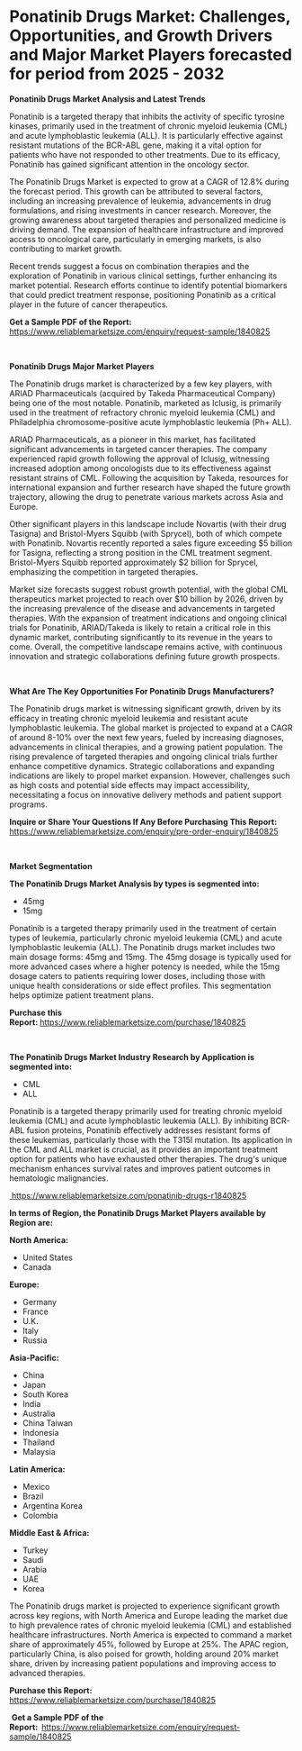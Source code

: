 <p><h1>Ponatinib Drugs Market: Challenges, Opportunities, and Growth Drivers and Major Market Players forecasted for period from 2025 - 2032</h1></p><p><strong>Ponatinib Drugs Market Analysis and Latest Trends</strong></p>
<p><p>Ponatinib is a targeted therapy that inhibits the activity of specific tyrosine kinases, primarily used in the treatment of chronic myeloid leukemia (CML) and acute lymphoblastic leukemia (ALL). It is particularly effective against resistant mutations of the BCR-ABL gene, making it a vital option for patients who have not responded to other treatments. Due to its efficacy, Ponatinib has gained significant attention in the oncology sector.</p><p>The Ponatinib Drugs Market is expected to grow at a CAGR of 12.8% during the forecast period. This growth can be attributed to several factors, including an increasing prevalence of leukemia, advancements in drug formulations, and rising investments in cancer research. Moreover, the growing awareness about targeted therapies and personalized medicine is driving demand. The expansion of healthcare infrastructure and improved access to oncological care, particularly in emerging markets, is also contributing to market growth. </p><p>Recent trends suggest a focus on combination therapies and the exploration of Ponatinib in various clinical settings, further enhancing its market potential. Research efforts continue to identify potential biomarkers that could predict treatment response, positioning Ponatinib as a critical player in the future of cancer therapeutics.</p></p>
<p><strong>Get a Sample PDF of the Report:&nbsp;</strong> <a href="https://www.reliablemarketsize.com/enquiry/request-sample/1840825?utm_campaign=3569&utm_medium=2&utm_source=Github&utm_content=ia&utm_term=19042025&utm_id=ponatinib-drugs">https://www.reliablemarketsize.com/enquiry/request-sample/1840825</a></p>
<p>&nbsp;</p>
<p><strong>Ponatinib Drugs Major Market Players</strong></p>
<p><p>The Ponatinib drugs market is characterized by a few key players, with ARIAD Pharmaceuticals (acquired by Takeda Pharmaceutical Company) being one of the most notable. Ponatinib, marketed as Iclusig, is primarily used in the treatment of refractory chronic myeloid leukemia (CML) and Philadelphia chromosome-positive acute lymphoblastic leukemia (Ph+ ALL).</p><p>ARIAD Pharmaceuticals, as a pioneer in this market, has facilitated significant advancements in targeted cancer therapies. The company experienced rapid growth following the approval of Iclusig, witnessing increased adoption among oncologists due to its effectiveness against resistant strains of CML. Following the acquisition by Takeda, resources for international expansion and further research have shaped the future growth trajectory, allowing the drug to penetrate various markets across Asia and Europe.</p><p>Other significant players in this landscape include Novartis (with their drug Tasigna) and Bristol-Myers Squibb (with Sprycel), both of which compete with Ponatinib. Novartis recently reported a sales figure exceeding $5 billion for Tasigna, reflecting a strong position in the CML treatment segment. Bristol-Myers Squibb reported approximately $2 billion for Sprycel, emphasizing the competition in targeted therapies.</p><p>Market size forecasts suggest robust growth potential, with the global CML therapeutics market projected to reach over $10 billion by 2026, driven by the increasing prevalence of the disease and advancements in targeted therapies. With the expansion of treatment indications and ongoing clinical trials for Ponatinib, ARIAD/Takeda is likely to retain a critical role in this dynamic market, contributing significantly to its revenue in the years to come. Overall, the competitive landscape remains active, with continuous innovation and strategic collaborations defining future growth prospects.</p></p>
<p>&nbsp;</p>
<p><strong>What Are The Key Opportunities For Ponatinib Drugs Manufacturers?</strong></p>
<p><p>The Ponatinib drugs market is witnessing significant growth, driven by its efficacy in treating chronic myeloid leukemia and resistant acute lymphoblastic leukemia. The global market is projected to expand at a CAGR of around 8-10% over the next few years, fueled by increasing diagnoses, advancements in clinical therapies, and a growing patient population. The rising prevalence of targeted therapies and ongoing clinical trials further enhance competitive dynamics. Strategic collaborations and expanding indications are likely to propel market expansion. However, challenges such as high costs and potential side effects may impact accessibility, necessitating a focus on innovative delivery methods and patient support programs.</p></p>
<p><strong>Inquire or Share Your Questions If Any Before Purchasing This Report:</strong> <a href="https://www.reliablemarketsize.com/enquiry/pre-order-enquiry/1840825?utm_campaign=3569&utm_medium=2&utm_source=Github&utm_content=ia&utm_term=19042025&utm_id=ponatinib-drugs">https://www.reliablemarketsize.com/enquiry/pre-order-enquiry/1840825</a></p>
<p>&nbsp;</p>
<p><strong>Market Segmentation</strong></p>
<p><strong>The Ponatinib Drugs Market Analysis by types is segmented into:</strong></p>
<p><ul><li>45mg</li><li>15mg</li></ul></p>
<p><p>Ponatinib is a targeted therapy primarily used in the treatment of certain types of leukemia, particularly chronic myeloid leukemia (CML) and acute lymphoblastic leukemia (ALL). The Ponatinib drugs market includes two main dosage forms: 45mg and 15mg. The 45mg dosage is typically used for more advanced cases where a higher potency is needed, while the 15mg dosage caters to patients requiring lower doses, including those with unique health considerations or side effect profiles. This segmentation helps optimize patient treatment plans.</p></p>
<p><strong>Purchase this Report:&nbsp;</strong><a href="https://www.reliablemarketsize.com/purchase/1840825?utm_campaign=3569&utm_medium=2&utm_source=Github&utm_content=ia&utm_term=19042025&utm_id=ponatinib-drugs">https://www.reliablemarketsize.com/purchase/1840825</a></p>
<p>&nbsp;</p>
<p><strong>The Ponatinib Drugs Market Industry Research by Application is segmented into:</strong></p>
<p><ul><li>CML</li><li>ALL</li></ul></p>
<p><p>Ponatinib is a targeted therapy primarily used for treating chronic myeloid leukemia (CML) and acute lymphoblastic leukemia (ALL). By inhibiting BCR-ABL fusion proteins, Ponatinib effectively addresses resistant forms of these leukemias, particularly those with the T315I mutation. Its application in the CML and ALL market is crucial, as it provides an important treatment option for patients who have exhausted other therapies. The drug's unique mechanism enhances survival rates and improves patient outcomes in hematologic malignancies.</p></p>
<p><a href="https://www.reliablemarketsize.com/ponatinib-drugs-r1840825?utm_campaign=3569&utm_medium=2&utm_source=Github&utm_content=ia&utm_term=19042025&utm_id=ponatinib-drugs">&nbsp;https://www.reliablemarketsize.com/ponatinib-drugs-r1840825</a></p>
<p><strong>In terms of Region, the Ponatinib Drugs Market Players available by Region are:</strong></p>
<p>
    <p> <strong> North America: </strong>
        <ul>
            <li>United States</li>
            <li>Canada</li>
        </ul>
        </p> 
    <p> <strong> Europe: </strong>
        <ul>
            <li>Germany</li>
            <li>France</li>
            <li>U.K.</li>
            <li>Italy</li>
            <li>Russia</li>
        </ul>
        </p> 
    <p> <strong> Asia-Pacific: </strong>
        <ul>
            <li>China</li>
            <li>Japan</li>
            <li>South Korea</li>
            <li>India</li>
            <li>Australia</li>
            <li>China Taiwan</li>
            <li>Indonesia</li>
            <li>Thailand</li>
            <li>Malaysia</li>
        </ul>
        </p> 
    <p> <strong> Latin America: </strong>
        <ul>
            <li>Mexico</li>
            <li>Brazil</li>
            <li>Argentina Korea</li>
            <li>Colombia</li>
        </ul>
        </p> 
    <p> <strong> Middle East & Africa: </strong>
        <ul>
            <li>Turkey</li>
            <li>Saudi</li>
            <li>Arabia</li>
            <li>UAE</li>
            <li>Korea</li>
        </ul>
    </p>
    </p>
<p><p>The Ponatinib drugs market is projected to experience significant growth across key regions, with North America and Europe leading the market due to high prevalence rates of chronic myeloid leukemia (CML) and established healthcare infrastructures. North America is expected to command a market share of approximately 45%, followed by Europe at 25%. The APAC region, particularly China, is also poised for growth, holding around 20% market share, driven by increasing patient populations and improving access to advanced therapies.</p></p>
<p><strong>Purchase this Report: </strong><a href="https://www.reliablemarketsize.com/purchase/1840825?utm_campaign=3569&utm_medium=2&utm_source=Github&utm_content=ia&utm_term=19042025&utm_id=ponatinib-drugs">https://www.reliablemarketsize.com/purchase/1840825</a></p>
<p>&nbsp;<strong>Get a Sample PDF of the Report:&nbsp;&nbsp;</strong><a href="https://www.reliablemarketsize.com/enquiry/request-sample/1840825?utm_campaign=3569&utm_medium=2&utm_source=Github&utm_content=ia&utm_term=19042025&utm_id=ponatinib-drugs">https://www.reliablemarketsize.com/enquiry/request-sample/1840825</a></p>
<p><strong></strong></p>
<p><p></p><p></p><p></p></p>